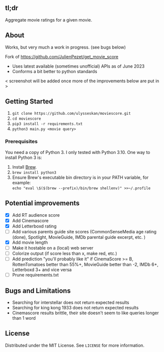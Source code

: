 ## tl;dr
Aggregate movie ratings for a given movie.

## About
Works, but very much a work in progress.  (see bugs below)

Fork of https://github.com/JulienPezet/get_movie_score
- Uses latest available (sometimes unofficial) APIs as of June 2023
- Conforms a bit better to python standards

< screenshot will be added once more of the improvements below are put in >

## Getting Started

1. ```git clone https://github.com/ulysseskan/moviescore.git```
2. ```cd moviescore```
3. ```pip3 install -r requirements.txt```
4. ```python3 main.py <movie query>```

### Prerequisites

You need a copy of Python 3.  I only tested with Python 3.10.  One way to install Python 3 is:

1. Install [Brew](https://brew.sh).
2. ```brew install python3```
3. Ensure Brew's executable bin directory is in your PATH variable, for example:<br>
```echo "eval \$($(brew --prefix)/bin/brew shellenv)" >>~/.profile```

## Potential improvements

- [x] Add RT audience score
- [x] Add Cinemascore
- [x] Add Letterboxd rating
- [ ] Add various parents guide site scores (CommonSenseMedia age rating (done), Spotlight, MovieGuide, IMDb parental guide excerpt, etc. )
- [x] Add movie length
- [ ] Make it hostable on a (local) web server
- [ ] Colorize output (if score less than x, make red, etc.)
- [ ] Add prediction "you'll probably like it" if CinemaScore >= B, RottenTomatoes better than 55%+, MovieGuide better than -2, IMDb 6+, Letterboxd 3+ and vice versa
- [ ] Prune requirements.txt

## Bugs and Limitations

- Searching for interstellar does not return expected results
- Searching for king kong 1933 does not return expected results
- Cinemascore results brittle, their site doesn't seem to like queries longer than 1 word

## License

Distributed under the MIT License. See `LICENSE` for more information.
